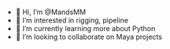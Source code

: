 - 👋 Hi, I’m @MandsMM
- 👀 I’m interested in rigging, pipeline 
- 🌱 I’m currently learning more about Python
- 💞️ I’m looking to collaborate on Maya projects


<!---
MandsMM/MandsMM is a ✨ special ✨ repository because its `README.md` (this file) appears on your GitHub profile.
You can click the Preview link to take a look at your changes.
--->
